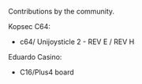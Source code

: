 Contributions by the community.


Kopsec C64:
 - c64/ Unijoysticle 2 - REV E / REV H

Eduardo Casino:
 - C16/Plus4 board
